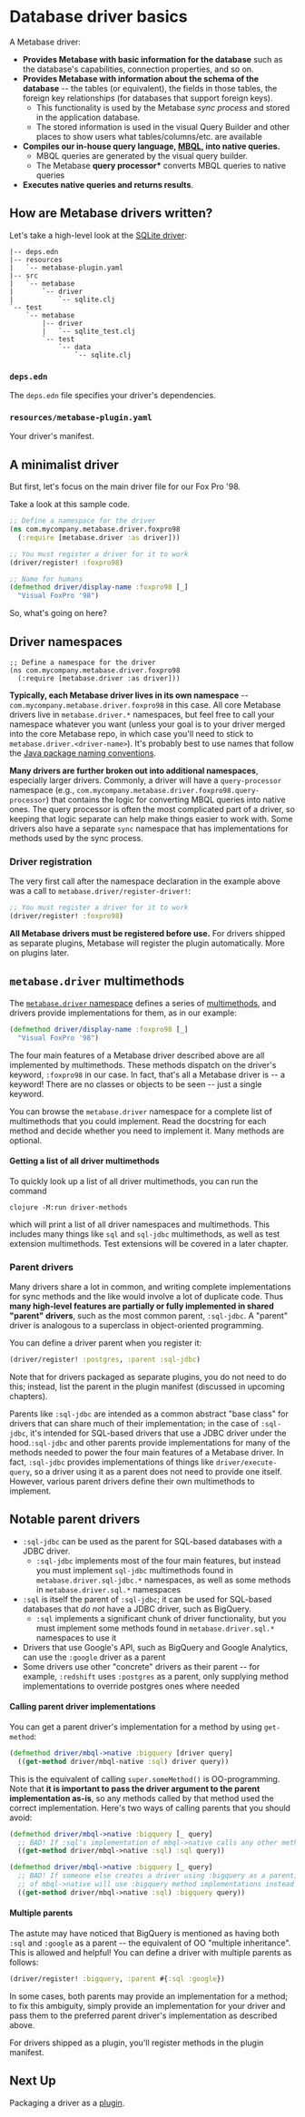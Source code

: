 # Database driver basics

A Metabase driver:

- **Provides Metabase with basic information for the database** such as the database's capabilities, connection properties, and so on.
- **Provides Metabase with information about the schema of the database** -- the tables (or equivalent), the fields in those tables, the foreign key relationships (for databases that support foreign keys).
  - This functionality is used by the Metabase _sync process_ and stored in the application database.
  - The stored information is used in the visual Query Builder and other places to show users what tables/columns/etc. are available
- **Compiles our in-house query language, [MBQL](https://github.com/metabase/metabase/wiki/Query-Language-'98), into native queries.**
  - MBQL queries are generated by the visual query builder.
  - The Metabase **query processor\*** converts MBQL queries to native queries
- **Executes native queries and returns results**.

## How are Metabase drivers written?

Let's take a high-level look at the [SQLite driver](https://github.com/metabase/metabase/tree/master/modules/drivers/sqlite): 

```
|-- deps.edn
|-- resources
|   `-- metabase-plugin.yaml
|-- src
|   `-- metabase
|       `-- driver
|           `-- sqlite.clj
`-- test
    `-- metabase
        |-- driver
        |   `-- sqlite_test.clj
        `-- test
            `-- data
                `-- sqlite.clj
```

### `deps.edn`

The `deps.edn` file specifies your driver's dependencies.

### `resources/metabase-plugin.yaml`

Your driver's manifest.

## A minimalist driver

But first, let's focus on the main driver file for our Fox Pro '98.

Take a look at this sample code.

```clj
;; Define a namespace for the driver
(ns com.mycompany.metabase.driver.foxpro98
  (:require [metabase.driver :as driver]))

;; You must register a driver for it to work
(driver/register! :foxpro98)

;; Name for humans
(defmethod driver/display-name :foxpro98 [_]
  "Visual FoxPro '98")
```

So, what's going on here?

## Driver namespaces

```
;; Define a namespace for the driver
(ns com.mycompany.metabase.driver.foxpro98
  (:require [metabase.driver :as driver]))
```

**Typically, each Metabase driver lives in its own namespace** -- `com.mycompany.metabase.driver.foxpro98` in this case. All core Metabase drivers live in `metabase.driver.*` namespaces, but feel free to call your namespace whatever you want (unless your goal is to your driver merged into the core Metabase repo, in which case you'll need to stick to `metabase.driver.<driver-name>`). It's probably best to use names that follow the [Java package naming conventions](https://en.wikipedia.org/wiki/Java_package#Package_naming_conventions).

**Many drivers are further broken out into additional namespaces**, especially larger drivers. Commonly, a driver will have a `query-processor` namespace (e.g., `com.mycompany.metabase.driver.foxpro98.query-processor`) that contains the logic for converting MBQL queries into native ones. The query processor is often the most complicated part of a driver, so keeping that logic separate can help make things easier to work with. Some drivers also have a separate `sync` namespace that has implementations for methods used by the sync process.

### Driver registration

The very first call after the namespace declaration in the example above was a call to `metabase.driver/register-driver!`:

```clj
;; You must register a driver for it to work
(driver/register! :foxpro98)
```

**All Metabase drivers must be registered before use.** For drivers shipped as separate plugins, Metabase will register the plugin automatically. More on plugins later.

## `metabase.driver` multimethods

The [`metabase.driver` namespace](https://github.com/metabase/metabase/blob/master/src/metabase/driver.clj) defines a series of [multimethods](https://clojure.org/reference/multimethods), and drivers provide implementations for them, as in our example:

```clj
(defmethod driver/display-name :foxpro98 [_]
  "Visual FoxPro '98")
```

The four main features of a Metabase driver described above are all implemented by multimethods. These methods dispatch on the driver's keyword, `:foxpro98` in our case. In fact, that's all a Metabase driver is -- a keyword! There are no classes or objects to be seen -- just a single keyword.

You can browse the `metabase.driver` namespace for a complete list of multimethods that you could implement. Read the docstring for each method and decide whether you need to implement it. Many methods are optional.

#### Getting a list of all driver multimethods

To quickly look up a list of all driver multimethods, you can run the command

```
clojure -M:run driver-methods
```

which will print a list of all driver namespaces and multimethods. This includes many things like `sql` and `sql-jdbc` multimethods, as well as test extension multimethods. Test extensions will be covered in a later chapter.

### Parent drivers

Many drivers share a lot in common, and writing complete implementations for sync methods and the like would involve a lot of duplicate code. Thus **many high-level features are partially or fully implemented in shared "parent" drivers**, such as the most common parent, `:sql-jdbc`. A "parent" driver is analogous to a superclass in object-oriented programming.

You can define a driver parent when you register it:

```clj
(driver/register! :postgres, :parent :sql-jdbc)
```

Note that for drivers packaged as separate plugins, you do not need to do this; instead, list the parent in the plugin manifest (discussed in upcoming chapters).

Parents like `:sql-jdbc` are intended as a common abstract "base class" for drivers that can share much of their implementation; in the case of `:sql-jdbc`, it's intended for SQL-based drivers that use a JDBC driver under the hood.`:sql-jdbc` and other parents provide implementations for many of the methods needed to power the four main features of a Metabase driver. In fact, `:sql-jdbc` provides implementations of things like `driver/execute-query`, so a driver using it as a parent does not need to provide one itself. However, various parent drivers define their own multimethods to implement.

## Notable parent drivers

- `:sql-jdbc` can be used as the parent for SQL-based databases with a JDBC driver.
  - `:sql-jdbc` implements most of the four main features, but instead you must implement `sql-jdbc` multimethods found in `metabase.driver.sql-jdbc.*` namespaces, as well as some methods in `metabase.driver.sql.*` namespaces
- `:sql` is itself the parent of `:sql-jdbc`; it can be used for SQL-based databases that _do not_ have a JDBC driver, such as BigQuery.
  - `:sql` implements a significant chunk of driver functionality, but you must implement some methods found in `metabase.driver.sql.*` namespaces to use it
- Drivers that use Google's API, such as BigQuery and Google Analytics, can use the `:google` driver as a parent
- Some drivers use other "concrete" drivers as their parent -- for example, `:redshift` uses `:postgres` as a parent, only supplying method implementations to override postgres ones where needed

#### Calling parent driver implementations

You can get a parent driver's implementation for a method by using `get-method`:

```clj
(defmethod driver/mbql->native :bigquery [driver query]
  ((get-method driver/mbql-native :sql) driver query))
```

This is the equivalent of calling `super.someMethod()` is OO-programming. Note that **it is important to pass the driver argument to the parent implementation as-is**, so any methods called by that method used the correct implementation. Here's two ways of calling parents that you should avoid:

```clj
(defmethod driver/mbql->native :bigquery [_ query]
  ;; BAD! If :sql's implementation of mbql->native calls any other methods, it won't use the :bigquery implementation
  ((get-method driver/mbql->native :sql) :sql query))
```

```clj
(defmethod driver/mbql->native :bigquery [_ query]
  ;; BAD! If someone else creates a driver using :bigquery as a parent, any methods called by :sql's implementation
  ;; of mbql->native will use :bigquery method implementations instead of custom ones for that driver
  ((get-method driver/mbql->native :sql) :bigquery query))
```

#### Multiple parents

The astute may have noticed that BigQuery is mentioned as having both `:sql` and `:google` as a parent -- the equivalent of OO "multiple inheritance". This is allowed and helpful! You can define a driver with multiple parents as follows:

```clj
(driver/register! :bigquery, :parent #{:sql :google})
```
In some cases, both parents may provide an implementation for a method; to fix this ambiguity, simply provide an implementation for your driver and pass them to the preferred parent driver's implementation as described above.

For drivers shipped as a plugin, you'll register methods in the plugin manifest.

## Next Up

Packaging a driver as a [plugin](plugins.md).
